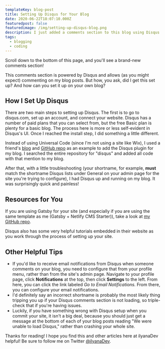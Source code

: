 ```yaml
---
templateKey: blog-post
title: Setting Up Disqus for Your Blog
date: 2020-06-22T18:07:10.000Z
featuredpost: false
featuredimage: /img/setting-up-disqus-blog.png
description: I just added a comments section to this blog using Disqus! Here's how.
tags:
  - blogging
  - coding
---
```


Scroll down to the bottom of this page, and you'll see a brand-new comments section!

This comments section is powered by Disqus and allows (as you might expect) commenting on my blog posts. But how, you ask, did I get this set up? And how can you set it up on your own blog?

How I Set Up Disqus
--

There are two main steps to setting up Disqus. The first is to go to disqus.com, set up an account, and connect your website. Disqus has a number of paid plans that you can select from, but the free Basic plan is plenty for a basic blog. The process here is more or less self-evident in Disqus's UI. Once I reached the install step, I did something a little different.

Instead of using Universal Code (since I'm not using a site like Wix), I used a friend's [blog](https://ardalis.com/blog) and [GitHub repo](https://github.com/ardalis/ardalis-com-gatsby) as an example to add the Disqus plugin for my blog. I searched the entire repository for "disqus" and added all code with that mention to my blog.

After that, with a little troubleshooting (your shortname, for example, **must** match the shortname Disqus lists under General on your admin page for the site you're trying to configure), I had Disqus up and running on my blog. It was surprisingly quick and painless!

Resources for You
--

If you are using Gatsby for your site (and especially if you are using the same template as me (Gatsby + Netlify CMS Starter)), take a look at [my GitHub repo](https://github.com/ilyanaDev/ilyanaDevBlog).

Disqus also has some very helpful tutorials embedded in their website as you work through the process of setting up your site.

Other Helpful Tips
--

- If you'd like to receive email notifications from Disqus when someone comments on your blog, you need to configure that from your profile menu, rather than from the site's admin page. Navigate to your profile page, click **Notifications** at the top, then click **Settings** to the left. From here, you can click the link labeled *Go to Email Notifications.* From there, you can configure your email notifications.
- I'd definitely say an incorrect shortname is probably the most likely thing tripping you up if your Disqus comments section is not loading, so triple-check that if you're having issues.
- Luckily, if you have something wrong with Disqus setup when you commit your site, it isn't a big deal, because you should just get a message at the bottom of each of your blog posts reading "We were unable to load Disqus," rather than crashing your whole site.

Thanks for reading! I hope you find this and other articles here at ilyanaDev helpful! Be sure to follow me on Twitter [@ilyanaDev](https://twitter.com/ilyanaDev).
